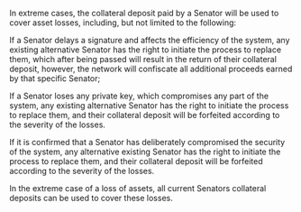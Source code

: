 In extreme cases, the collateral deposit paid by a Senator will be used to cover asset losses, including, but not limited to the following:

If a Senator delays a signature and affects the efficiency of the system, any existing alternative Senator has the right to initiate the process to replace them, which after being passed will result in the return of their collateral deposit, however, the network will confiscate all additional proceeds earned by that specific Senator;

If a Senator loses any private key, which compromises any part of the system, any existing alternative Senator has the right to initiate the process to replace them, and their collateral deposit will be forfeited according to the severity of the losses.

If it is confirmed that a Senator has deliberately compromised the security of the system, any alternative existing Senator has the right to initiate the process to replace them, and their collateral deposit will be forfeited according to the severity of the losses.

In the extreme case of a loss of assets, all current Senators collateral deposits can be used to cover these losses. 
